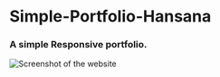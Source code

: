 ﻿# Simple-Portfolio-Hansana

### A simple Responsive portfolio.
![Screenshot of the website](https://github.com/user-attachments/assets/6f79abf6-4c10-4ce2-8e59-818cde9e943e)
